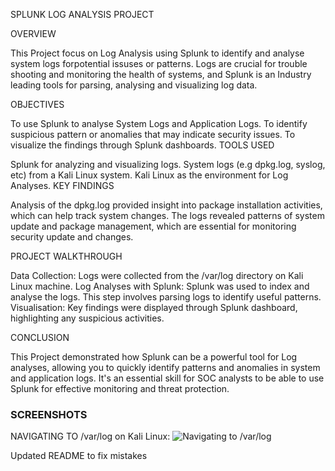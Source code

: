 SPLUNK  LOG ANALYSIS PROJECT

OVERVIEW

This Project focus on Log Analysis using Splunk to identify and analyse system logs forpotential issuses or patterns. Logs are crucial for trouble shooting and monitoring the health of systems, and Splunk is an Industry leading tools for parsing, analysing and visualizing log data.

OBJECTIVES

To use Splunk to analyse System Logs and Application Logs.
To identify suspicious pattern or anomalies that may indicate security issues.
To visualize the findings through Splunk dashboards.
TOOLS USED

Splunk for analyzing and visualizing logs.
System logs (e.g dpkg.log, syslog, etc) from a Kali Linux system.
Kali Linux as the environment for Log Analyses.
KEY FINDINGS

Analysis of the dpkg.log provided insight into package installation activities, which can help track system changes.
The logs revealed patterns of system update and package management, which are essential for monitoring security update and changes.

PROJECT WALKTHROUGH

Data Collection: Logs were collected from the /var/log directory on Kali Linux machine.
Log Analyses with Splunk: Splunk was used to index and analyse the logs. This step involves parsing logs to identify useful patterns.
Visualisation: Key findings were displayed through Splunk dashboard, highlighting any suspicious activities.

CONCLUSION

This Project demonstrated how Splunk can be a powerful tool for Log analyses, allowing you to quickly identify patterns and anomalies in system and application logs. It's an essential skill for SOC analysts to be able to use Splunk for effective monitoring and threat protection.

### SCREENSHOTS
NAVIGATING TO /var/log on Kali Linux:
![Navigating to /var/log](https://raw.githubusercontent.com/iphyboi/splunk-project/main/IMG_7855.JPG)

Updated README to fix mistakes
